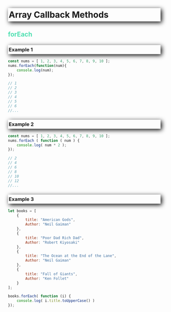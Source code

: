 <style>
h1, h3 {
    /* offset-x | offset-y | blur-radius | color */
    box-shadow: 4px 4px 15px black;
    /* top | right | bottom | left */
    padding: 5px 0px 5px 2.5px;
    font-weight: bold;
}

h2 {
    color: #4EDFB0;
}
</style>
# Array Callback Methods
## forEach
### Example 1
```javascript
const nums = [ 1, 2, 3, 4, 5, 6, 7, 8, 9, 10 ];
nums.forEach(function(num){
    console.log(num);
});

// 1
// 2
// 3
// 4
// 5
// 6
//...
```
### Example 2
```javascript
const nums = [ 1, 2, 3, 4, 5, 6, 7, 8, 9, 10 ];
nums.forEach ( function ( num ) {
    console.log( num * 2 );
});

// 2
// 4
// 6
// 8
// 10
// 12
//...
```
### Example 3
```javascript
let books = [
    {
        title: "American Gods",
        Author: "Neil Gaiman"
    },
    {
        title: "Poor Dad Rich Dad",
        Author: "Robert Kiyosaki"
    },
    {
        title: "The Ocean at the End of the Lane",
        Author: "Neil Gaiman"
    },
    {
        title: "Fall of Giants",
        Author: "Ken Follet"
    }
];

books.forEach( function (i) {
    console.log( i.title.toUpperCase() )
});
```